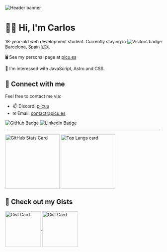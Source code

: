 ![Header banner](https://github.com/Picuu/Picuu/assets/93738423/c4afc673-667e-4e89-98e2-78e43f120c38)

# 👋🏼 Hi, I'm Carlos

<img align="right" src="https://komarev.com/ghpvc/?username=picuu&style=flat-square&color=blue" alt="Visitors badge" />

18-year-old web development student. Currently staying in Barcelona, Spain 🇪🇸.

🖥️ See my personal page at [picu.es](https://picu.es)

🧠 I'm interessed with JavaScript, Astro and CSS.

## 📧 Connect with me

Feel free to contact me via:

- 📫 Discord: [piicuu](https://picu.es/discord)
- ✉ Email: [contact@picu.es](mailto:contact@picu.es)

![GitHub Badge](https://img.shields.io/badge/github-%2324292e.svg?&style=for-the-badge&logo=github&logoColor=white)
![LinkedIn Badge](https://img.shields.io/badge/linkedin-%231E77B5.svg?&style=for-the-badge&logo=linkedin&logoColor=white)

---

<!-- GITHUB STATS -->
<picture>
  <source
    srcset="https://github-readme-stats.vercel.app/api?username=picuu&show_icons=true&bg_color=161b22&border_color=22222288&text_color=bbb"
    media="(prefers-color-scheme: dark)"
  />
  <source
    srcset="https://github-readme-stats.vercel.app/api?username=picuu&show_icons=true&bg_color=00000000&border_color=22222288&text_color=222"
    media="(prefers-color-scheme: light), (prefers-color-scheme: no-preference)"
  />
  <img height=175 align="center" src="https://github-readme-stats.vercel.app/api?username=picuu&show_icons=true&bg_color=00000000&border_color=22222288&text_color=bbb" alt="GitHub Stats Card" />
</picture>

<!-- TOP LANGS -->
<picture>
  <source
    srcset="https://github-readme-stats.vercel.app/api/top-langs/?username=picuu&layout=compact&bg_color=161b22&border_color=22222288&text_color=bbb"
    media="(prefers-color-scheme: dark)"
  />
  <source
    srcset="https://github-readme-stats.vercel.app/api/top-langs/?username=picuu&layout=compact&bg_color=00000000&border_color=22222288&text_color=222"
    media="(prefers-color-scheme: light), (prefers-color-scheme: no-preference)"
  />
  <img height=175 align="center" src="https://github-readme-stats.vercel.app/api/top-langs/?username=picuu&layout=compact&bg_color=00000000&border_color=22222288&text_color=bbb" alt="Top Langs card" />
</picture>

## 📓 Check out my Gists

<a href="https://gist.github.com/Picuu/d4bb57cb7173edfdf9f74c3f3fe6633a">
  <img height=115 align="center" src="https://github-readme-stats.vercel.app/api/gist?id=d4bb57cb7173edfdf9f74c3f3fe6633a&bg_color=161b22&border_color=22222288&text_color=bbb" alt="Gist Card" />
</a>

<a href="https://gist.github.com/Picuu/f3a5adc61da7335351e90e7ee455c38f">
  <img height=115 align="center" src="https://github-readme-stats.vercel.app/api/gist?id=f3a5adc61da7335351e90e7ee455c38f&bg_color=161b22&border_color=22222288&text_color=bbb" alt="Gist Card" />
</a>
